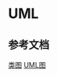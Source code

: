 # UML

## 参考文档
[类图](https://zhuanlan.zhihu.com/p/109655171)
[UML图](https://www.zhihu.com/topic/20088506/hot)